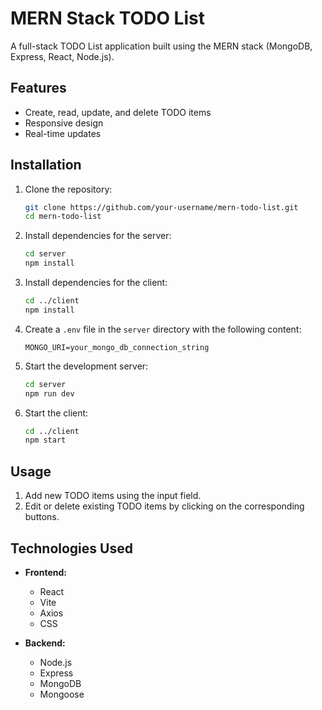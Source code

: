 # MERN Stack TODO List

A full-stack TODO List application built using the MERN stack (MongoDB, Express, React, Node.js).





## Features

- Create, read, update, and delete TODO items
- Responsive design
- Real-time updates

## Installation

1. Clone the repository:
    ```sh
    git clone https://github.com/your-username/mern-todo-list.git
    cd mern-todo-list
    ```

2. Install dependencies for the server:
    ```sh
    cd server
    npm install
    ```

3. Install dependencies for the client:
    ```sh
    cd ../client
    npm install
    ```

4. Create a `.env` file in the `server` directory with the following content:
    ```
    MONGO_URI=your_mongo_db_connection_string
    ```

5. Start the development server:
    ```sh
    cd server
    npm run dev
    ```

6. Start the client:
    ```sh
    cd ../client
    npm start
    ```

## Usage

1. Add new TODO items using the input field.
2. Edit or delete existing TODO items by clicking on the corresponding buttons.



## Technologies Used

- **Frontend:**
  - React
  - Vite
  - Axios
  - CSS 

- **Backend:**
  - Node.js
  - Express
  - MongoDB
  - Mongoose



